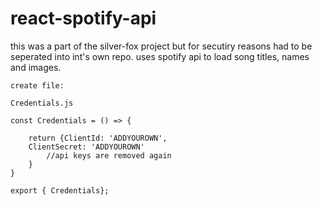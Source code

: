 # react-spotify-api
this was a part of the silver-fox project but for secutiry reasons had to be seperated into int's own repo. uses spotify api to load song titles, names and images.


```
create file:

Credentials.js

const Credentials = () => {

    return {ClientId: 'ADDYOUROWN',
    ClientSecret: 'ADDYOUROWN'   
        //api keys are removed again
    }
}

export { Credentials};
```
